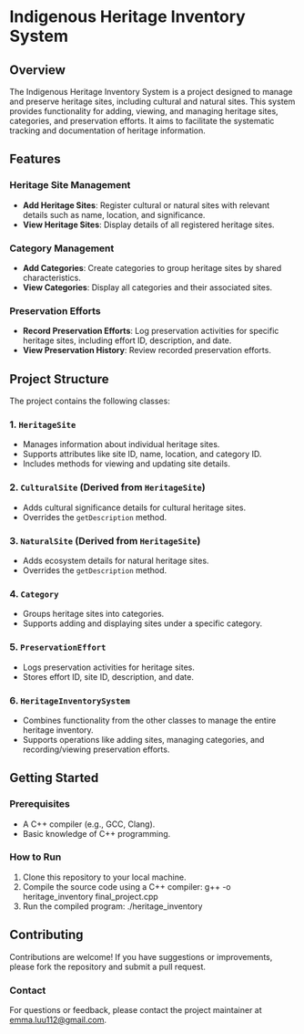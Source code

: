 # Indigenous Heritage Inventory System

## Overview
The Indigenous Heritage Inventory System is a project designed to manage and preserve heritage sites, including cultural and natural sites. This system provides functionality for adding, viewing, and managing heritage sites, categories, and preservation efforts. It aims to facilitate the systematic tracking and documentation of heritage information.

## Features

### Heritage Site Management
- **Add Heritage Sites**: Register cultural or natural sites with relevant details such as name, location, and significance.
- **View Heritage Sites**: Display details of all registered heritage sites.

### Category Management
- **Add Categories**: Create categories to group heritage sites by shared characteristics.
- **View Categories**: Display all categories and their associated sites.

### Preservation Efforts
- **Record Preservation Efforts**: Log preservation activities for specific heritage sites, including effort ID, description, and date.
- **View Preservation History**: Review recorded preservation efforts.

## Project Structure

The project contains the following classes:

### 1. `HeritageSite`
- Manages information about individual heritage sites.
- Supports attributes like site ID, name, location, and category ID.
- Includes methods for viewing and updating site details.

### 2. `CulturalSite` (Derived from `HeritageSite`)
- Adds cultural significance details for cultural heritage sites.
- Overrides the `getDescription` method.

### 3. `NaturalSite` (Derived from `HeritageSite`)
- Adds ecosystem details for natural heritage sites.
- Overrides the `getDescription` method.

### 4. `Category`
- Groups heritage sites into categories.
- Supports adding and displaying sites under a specific category.

### 5. `PreservationEffort`
- Logs preservation activities for heritage sites.
- Stores effort ID, site ID, description, and date.

### 6. `HeritageInventorySystem`
- Combines functionality from the other classes to manage the entire heritage inventory.
- Supports operations like adding sites, managing categories, and recording/viewing preservation efforts.

## Getting Started

### Prerequisites
- A C++ compiler (e.g., GCC, Clang).
- Basic knowledge of C++ programming.

### How to Run
1. Clone this repository to your local machine.
2. Compile the source code using a C++ compiler:
   g++ -o heritage_inventory final_project.cpp
3. Run the compiled program:
   ./heritage_inventory

## Contributing
Contributions are welcome! If you have suggestions or improvements, please fork the repository and submit a pull request.

### Contact
For questions or feedback, please contact the project maintainer at emma.luu112@gmail.com.

